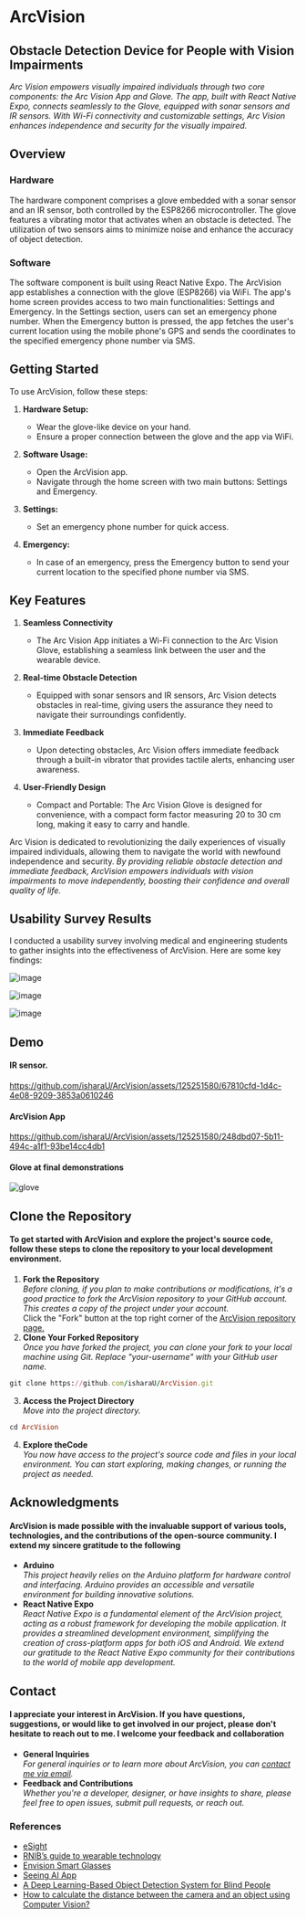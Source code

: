 # ArcVision
## Obstacle Detection Device for People with Vision Impairments
_Arc Vision empowers visually impaired individuals through two core components: the Arc Vision App and Glove. The app, built with React Native Expo, connects seamlessly to the Glove, equipped with sonar sensors and IR sensors. With Wi-Fi connectivity and customizable settings, Arc Vision enhances independence and security for the visually impaired._
  
## Overview

### Hardware

The hardware component comprises a glove embedded with a sonar sensor and an IR sensor, both controlled by the ESP8266 microcontroller. The glove features a vibrating motor that activates when an obstacle is detected. The utilization of two sensors aims to minimize noise and enhance the accuracy of object detection.

### Software

The software component is built using React Native Expo. The ArcVision app establishes a connection with the glove (ESP8266) via WiFi. The app's home screen provides access to two main functionalities: Settings and Emergency. In the Settings section, users can set an emergency phone number. When the Emergency button is pressed, the app fetches the user's current location using the mobile phone's GPS and sends the coordinates to the specified emergency phone number via SMS.

## Getting Started

To use ArcVision, follow these steps:

1. **Hardware Setup:**
   - Wear the glove-like device on your hand.
   - Ensure a proper connection between the glove and the app via WiFi.

2. **Software Usage:**
   - Open the ArcVision app.
   - Navigate through the home screen with two main buttons: Settings and Emergency.

3. **Settings:**
   - Set an emergency phone number for quick access.

4. **Emergency:**
   - In case of an emergency, press the Emergency button to send your current location to the specified phone number via SMS.



## Key Features

1. **Seamless Connectivity**
   - The Arc Vision App initiates a Wi-Fi connection to the Arc Vision Glove, establishing a seamless link between the user and the wearable device.

2. **Real-time Obstacle Detection**
   - Equipped with sonar sensors and IR sensors, Arc Vision detects obstacles in real-time, giving users the assurance they need to navigate their surroundings confidently.

3. **Immediate Feedback**
   - Upon detecting obstacles, Arc Vision offers immediate feedback through a built-in vibrator that provides tactile alerts, enhancing user awareness.

4. **User-Friendly Design**
   - Compact and Portable: The Arc Vision Glove is designed for convenience, with a compact form factor measuring 20 to 30 cm long, making it easy to carry and handle.

Arc Vision is dedicated to revolutionizing the daily experiences of visually impaired individuals, allowing them to navigate the world with newfound independence and security.
_By providing reliable obstacle detection and immediate feedback, ArcVision empowers individuals with vision impairments to move independently, boosting their confidence and overall quality of life._

## Usability Survey Results
I conducted a usability survey involving medical and engineering students to gather insights into the effectiveness of ArcVision. Here are some key findings:

![image](https://github.com/isharaU/ArcVision/assets/125251580/8674e04f-f285-4d4a-9d14-29781d939dd2)

![image](https://github.com/isharaU/ArcVision/assets/125251580/b3dfc1f3-37dc-4ebc-bdd8-0621f37c6344)

![image](https://github.com/isharaU/ArcVision/assets/125251580/16b11a32-b65d-4325-8e1a-7aa8fa1eb258)


## Demo
#### IR sensor.
https://github.com/isharaU/ArcVision/assets/125251580/67810cfd-1d4c-4e08-9209-3853a0610246

#### ArcVision App
https://github.com/isharaU/ArcVision/assets/125251580/248dbd07-5b11-494c-a1f1-93be14cc4db1

#### Glove at final demonstrations
![glove](https://github.com/isharaU/ArcVision/assets/125251580/0624c6bf-4f9e-47bf-8e39-1b855f8a9a8c)


## Clone the Repository
#### To get started with ArcVision and explore the project's source code, follow these steps to clone the repository to your local development environment.
 1. **Fork the Repository** <br>
 _Before cloning, if you plan to make contributions or modifications, it's a good practice to fork the ArcVision repository to your GitHub account. This creates a copy of the project under your account._ <br>
Click the "Fork" button at the top right corner of the [ArcVision repository page.](https://github.com/isharaU/ArcVision)
 1. **Clone Your Forked Repository** <br>
_Once you have forked the project, you can clone your fork to your local machine using Git. Replace "your-username" with your GitHub user name._
```ruby
git clone https://github.com/isharaU/ArcVision.git
```
 3. **Access the Project Directory** <br>
_Move into the project directory._
```ruby
cd ArcVision
```
4. **Explore theCode** <br>
   _You now have access to the project's source code and files in your local environment. You can start exploring, making changes, or running the project as needed._

## Acknowledgments
#### ArcVision is made possible with the invaluable support of various tools, technologies, and the contributions of the open-source community. I extend my sincere gratitude to the following
+  **Arduino** <br>
_This project heavily relies on the Arduino platform for hardware control and interfacing. Arduino provides an accessible and versatile environment for building innovative solutions._
+  **React Native Expo** <br>
_React Native Expo is a fundamental element of the ArcVision project, acting as a robust framework for developing the mobile application. It provides a streamlined development environment, simplifying the creation of cross-platform apps for both iOS and Android. We extend our gratitude to the React Native Expo community for their contributions to the world of mobile app development._

## Contact
#### I appreciate your interest in ArcVision. If you have questions, suggestions, or would like to get involved in our project, please don't hesitate to reach out to me. I welcome your feedback and collaboration
+  **General Inquiries** <br>
_For general inquiries or to learn more about ArcVision, you can [contact me via email](mailto:uditha.20@cse.mrt.ac.lk)._
+  **Feedback and Contributions** <br>
 _Whether you're a developer, designer, or have insights to share, please feel free to open issues, submit pull requests, or reach out._

### References
- [eSight](https://www.esighteyewear.com/)
- [RNIB’s guide to wearable technology](https://www.rnib.org.uk/living-with-sight-loss/assistive-aids-and-technology/tech-support-and-information/wearable-technology-smart-glasses-and-head-mounted-cameras/)
- [Envision Smart Glasses](https://www.forbes.com/sites/gusalexiou/2021/01/28/envision-ai-glasses--a-game-changer-in-helping-blind-people-master-their-environment/)
- [Seeing AI App](https://news.microsoft.com/apac/2020/12/03/seeing-ai-empowers-people-who-are-blind-or-with-low-vision-for-everyday-life/)
- [A Deep Learning-Based Object Detection System for Blind People](https://link.springer.com/chapter/10.1007/978-981-16-1773-7_18)
- [How to calculate the distance between the camera and an object using Computer Vision?](https://ai.stackexchange.com/questions/25074/how-to-calculate-the-distance-between-the-camera-and-an-object-using-computer-vi)
